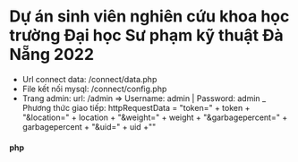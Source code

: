 # Dự án sinh viên nghiên cứu khoa học trường Đại học Sư phạm kỹ thuật Đà Nẵng 2022
- Url connect data: /connect/data.php
- File kết nối mysql: /connect/config.php
- Trang admin: url: /admin => Username: admin | Password: admin
_ Phương thức giao tiếp: httpRequestData = "token=" + token + "&location=" + location + "&weight=" + weight + "&garbagepercent=" + garbagepercent + "&uid=" + uid +""
#### php
